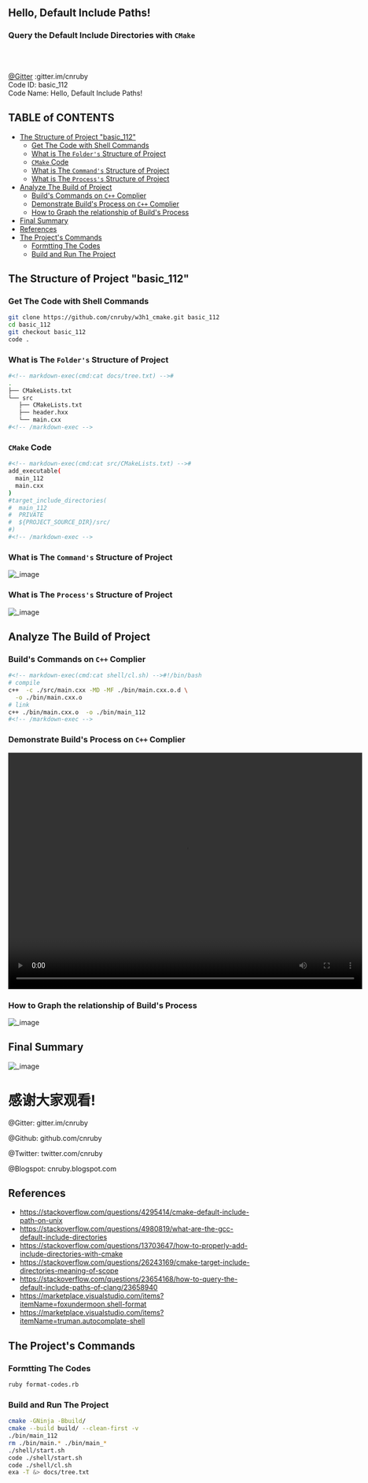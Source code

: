 <h2>Hello, Default Include Paths!</h2>
<h3>Query the Default Include Directories with <code>CMake</code></h3>
</br>
<br/>

[@Gitter](https://gitter.im/cnruby) :gitter.im/cnruby<br/>
Code ID: basic_112</br>
Code Name: Hello, Default Include Paths!</br>
<p class ="fragment" data-audio-src="docs/112/audio/basic_112-01.m4a"></p>



<h2>TABLE of CONTENTS</h2>

- [The Structure of Project "basic_112"](#the-structure-of-project-%22basic112%22)
  - [Get The Code with Shell Commands](#get-the-code-with-shell-commands)
  - [What is The <code>Folder's</code> Structure of Project](#what-is-the-folders-structure-of-project)
  - [<code>CMake</code> Code](#cmake-code)
  - [What is The <code>Command's</code> Structure of Project](#what-is-the-commands-structure-of-project)
  - [What is The <code>Process's</code> Structure of Project](#what-is-the-processs-structure-of-project)
- [Analyze The Build of Project](#analyze-the-build-of-project)
  - [Build's Commands on <code>C++</code> Complier](#builds-commands-on-c-complier)
  - [Demonstrate Build's Process on <code>C++</code> Complier](#demonstrate-builds-process-on-c-complier)
  - [How to Graph the relationship of Build's Process](#how-to-graph-the-relationship-of-builds-process)
- [Final Summary](#final-summary)
- [References](#references)
- [The Project's Commands](#the-projects-commands)
  - [Formtting The Codes](#formtting-the-codes)
  - [Build and Run The Project](#build-and-run-the-project)
<p class ="fragment" data-audio-src="docs/112/audio/basic_112-02.m4a"></p>



## The Structure of Project "basic_112"
### Get The Code with Shell Commands
```bash
git clone https://github.com/cnruby/w3h1_cmake.git basic_112
cd basic_112
git checkout basic_112
code .
```
<p class ="fragment" data-audio-src="docs/112/audio/basic_112-03.m4a"></p>



### What is The <code>Folder's</code> Structure of Project
```bash
#<!-- markdown-exec(cmd:cat docs/tree.txt) -->#
.
├── CMakeLists.txt
└── src
   ├── CMakeLists.txt
   ├── header.hxx
   └── main.cxx
#<!-- /markdown-exec -->
```
<p class ="fragment" data-audio-src="docs/112/audio/basic_112-04.m4a"></p>



### <code>CMake</code> Code
```bash
#<!-- markdown-exec(cmd:cat src/CMakeLists.txt) -->#
add_executable(
  main_112
  main.cxx
)
#target_include_directories(
#  main_112
#  PRIVATE
#  ${PROJECT_SOURCE_DIR}/src/
#)
#<!-- /markdown-exec -->
```
<p class ="fragment" data-audio-src="docs/112/audio/basic_112-05.m4a"></p>



### What is The <code>Command's</code> Structure of Project
![_image](docs/112/image/what-command.png)
<p class ="fragment" data-audio-src="docs/112/audio/basic_112-06.m4a"></p>



### What is The <code>Process's</code> Structure of Project
![_image](docs/112/image/what-process.png)
<p class ="fragment" data-audio-src="docs/112/audio/basic_112-07.m4a"></p>



## Analyze The Build of Project
<p class ="fragment" data-audio-src="docs/112/audio/basic_112-08.m4a"></p>



### Build's Commands on <code>C++</code> Complier
```bash
#<!-- markdown-exec(cmd:cat shell/cl.sh) -->#!/bin/bash
# compile
c++  -c ./src/main.cxx -MD -MF ./bin/main.cxx.o.d \
  -o ./bin/main.cxx.o
# link
c++ ./bin/main.cxx.o  -o ./bin/main_112
#<!-- /markdown-exec -->
```
<p class ="fragment" data-audio-src="docs/112/audio/basic_112-09.m4a"></p>



### Demonstrate Build's Process on <code>C++</code> Complier
<video width="720" height="480" controls data-autoplay>
  <source src="docs/112/video/basic_112-10.mov" autoplay=true type="video/mp4">
</video>



### How to Graph the relationship of Build's Process
![_image](docs/112/image/how.png)
<p class ="fragment" data-audio-src="docs/112/audio/basic_112-11.m4a"></p>



## Final Summary
![_image](docs/112/image/what-process.png)
<p class ="fragment" data-audio-src="docs/112/audio/basic_112-12.m4a"></p>



<h1><!-- markdown-exec(cmd:echo "感谢大家观看!") -->感谢大家观看!<!-- /markdown-exec --></h1>

@Gitter: gitter.im/cnruby<br/>

@Github: github.com/cnruby<br/>

@Twitter: twitter.com/cnruby<br/>

@Blogspot: cnruby.blogspot.com



## References
- https://stackoverflow.com/questions/4295414/cmake-default-include-path-on-unix
- https://stackoverflow.com/questions/4980819/what-are-the-gcc-default-include-directories
- https://stackoverflow.com/questions/13703647/how-to-properly-add-include-directories-with-cmake
- https://stackoverflow.com/questions/26243169/cmake-target-include-directories-meaning-of-scope
- https://stackoverflow.com/questions/23654168/how-to-query-the-default-include-paths-of-clang/23658940
- https://marketplace.visualstudio.com/items?itemName=foxundermoon.shell-format
- https://marketplace.visualstudio.com/items?itemName=truman.autocomplate-shell



## The Project's Commands



### Formtting The Codes
```bash
ruby format-codes.rb
```



### Build and Run The Project
```bash
cmake -GNinja -Bbuild/
cmake --build build/ --clean-first -v
./bin/main_112
rm ./bin/main.* ./bin/main_*
./shell/start.sh
code ./shell/start.sh
code ./shell/cl.sh
exa -T &> docs/tree.txt
```